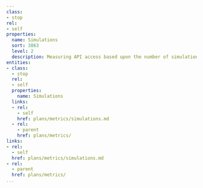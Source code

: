 ```yaml
---
class:
- stop
rel:
- self
properties:
  name: Simulations
  sort: 3863
  level: 2
  description: Measuring API access based upon the number of simulations generated.
entities:
- class:
  - stop
  rel:
  - self
  properties:
    name: Simulations
  links:
  - rel:
    - self
    href: plans/metrics/simulations.md
  - rel:
    - parent
    href: plans/metrics/
links:
- rel:
  - self
  href: plans/metrics/simulations.md
- rel:
  - parent
  href: plans/metrics/
...
```

